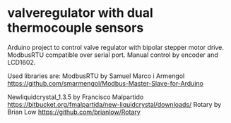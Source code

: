 # valveregulator with dual thermocouple sensors
Arduino project to control valve regulator with bipolar stepper motor drive.
ModbusRTU compatible over serial port.
Manual control by encoder and LCD1602.

Used libraries are:
ModbusRTU by  	Samuel Marco i Armengol
                https://github.com/smarmengol/Modbus-Master-Slave-for-Arduino
               
Newliquidcrystal_1.3.5 by Francisco Malpartido               
                https://bitbucket.org/fmalpartida/new-liquidcrystal/downloads/
Rotary by Brian Low
                https://github.com/brianlow/Rotary
